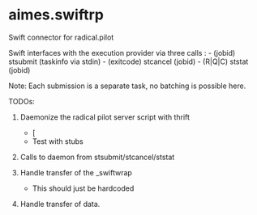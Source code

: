 # aimes.swiftrp
Swift connector for radical.pilot


Swift interfaces with the execution provider via three calls :
      - (jobid)  stsubmit (taskinfo via stdin) 
      - (exitcode) stcancel (jobid)
      - (R|Q|C) ststat (jobid)
       
Note: Each submission is a separate task, no batching is possible here.


TODOs:
1. Daemonize the radical pilot server script with thrift
   - [
   - Test with stubs

2. Calls to daemon from stsubmit/stcancel/ststat

3. Handle transfer of the _swiftwrap
   - This should just be hardcoded

4. Handle transfer of data.